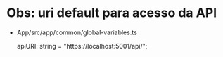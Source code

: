 # Obs: uri default para acesso da API
* App/src/app/common/global-variables.ts
    
  apiURI: string = "https://localhost:5001/api/";
